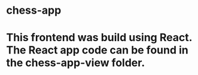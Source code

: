 # chess-app

# This frontend was build using React.  The React app code can be found in the chess-app-view folder.
